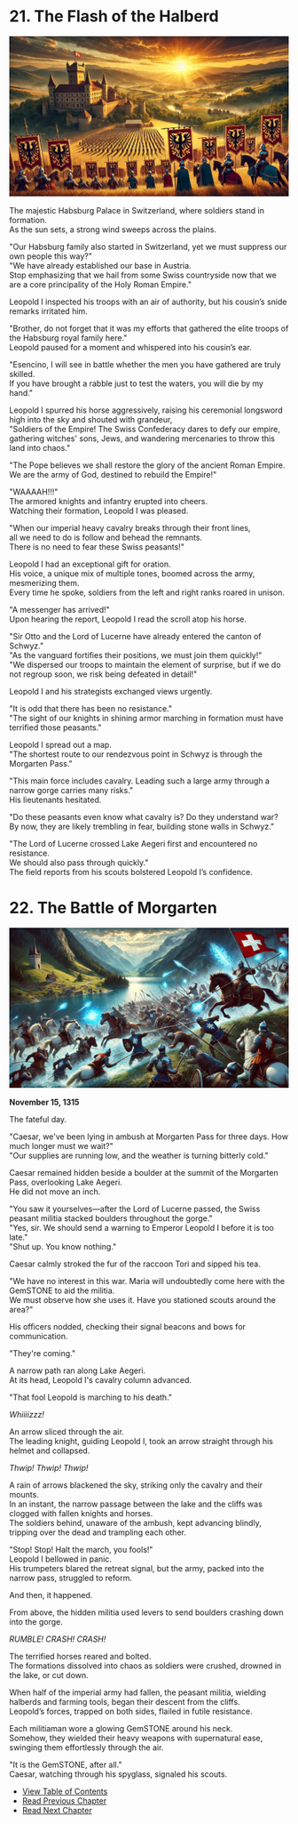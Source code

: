 # 21. The Flash of the Halberd   
      

![alt text](/01_gemston/images/ch-2-04-Habsburg_palace.webp)
      

The majestic Habsburg Palace in Switzerland, where soldiers stand in formation.  
As the sun sets, a strong wind sweeps across the plains.  

"Our Habsburg family also started in Switzerland, yet we must suppress our own people this way?"  
"We have already established our base in Austria.  
Stop emphasizing that we hail from some Swiss countryside now that we are a core principality of the Holy Roman Empire."  

Leopold I inspected his troops with an air of authority, but his cousin’s snide remarks irritated him.  

"Brother, do not forget that it was my efforts that gathered the elite troops of the Habsburg royal family here."  
Leopold paused for a moment and whispered into his cousin’s ear.  

"Esencino, I will see in battle whether the men you have gathered are truly skilled.  
If you have brought a rabble just to test the waters, you will die by my hand."  

Leopold I spurred his horse aggressively, raising his ceremonial longsword high into the sky and shouted with grandeur,  
"Soldiers of the Empire! The Swiss Confederacy dares to defy our empire,  
gathering witches' sons, Jews, and wandering mercenaries to throw this land into chaos."  

"The Pope believes we shall restore the glory of the ancient Roman Empire.  
We are the army of God, destined to rebuild the Empire!"  

"WAAAAH!!!"  
The armored knights and infantry erupted into cheers.  
Watching their formation, Leopold I was pleased.  

"When our imperial heavy cavalry breaks through their front lines,  
all we need to do is follow and behead the remnants.  
There is no need to fear these Swiss peasants!"  

Leopold I had an exceptional gift for oration.  
His voice, a unique mix of multiple tones, boomed across the army, mesmerizing them.  
Every time he spoke, soldiers from the left and right ranks roared in unison.  

"A messenger has arrived!"  
Upon hearing the report, Leopold I read the scroll atop his horse.  

"Sir Otto and the Lord of Lucerne have already entered the canton of Schwyz."  
"As the vanguard fortifies their positions, we must join them quickly!"  
"We dispersed our troops to maintain the element of surprise, but if we do not regroup soon, we risk being defeated in detail!"  

Leopold I and his strategists exchanged views urgently.  

"It is odd that there has been no resistance."  
"The sight of our knights in shining armor marching in formation must have terrified those peasants."  

Leopold I spread out a map.  
"The shortest route to our rendezvous point in Schwyz is through the Morgarten Pass."  

"This main force includes cavalry. Leading such a large army through a narrow gorge carries many risks."  
His lieutenants hesitated.  

"Do these peasants even know what cavalry is? Do they understand war?  
By now, they are likely trembling in fear, building stone walls in Schwyz."  

"The Lord of Lucerne crossed Lake Aegeri first and encountered no resistance.  
We should also pass through quickly."  
The field reports from his scouts bolstered Leopold I’s confidence.  

      

# 22. The Battle of Morgarten   
      

![alt text](/01_gemston/images/ch-2-04-Morgarten.webp)
      

**November 15, 1315**  

The fateful day.  

"Caesar, we've been lying in ambush at Morgarten Pass for three days. How much longer must we wait?"  
"Our supplies are running low, and the weather is turning bitterly cold."  

Caesar remained hidden beside a boulder at the summit of the Morgarten Pass, overlooking Lake Aegeri.  
He did not move an inch.  

"You saw it yourselves—after the Lord of Lucerne passed, the Swiss peasant militia stacked boulders throughout the gorge."  
"Yes, sir. We should send a warning to Emperor Leopold I before it is too late."  
"Shut up. You know nothing."  

Caesar calmly stroked the fur of the raccoon Tori and sipped his tea.  

"We have no interest in this war. Maria will undoubtedly come here with the GemSTONE to aid the militia.  
We must observe how she uses it. Have you stationed scouts around the area?"  

His officers nodded, checking their signal beacons and bows for communication.  

"They're coming."  

A narrow path ran along Lake Aegeri.  
At its head, Leopold I's cavalry column advanced.  

"That fool Leopold is marching to his death."  

*Whiiiizzz!*  

An arrow sliced through the air.  
The leading knight, guiding Leopold I, took an arrow straight through his helmet and collapsed.  

*Thwip! Thwip! Thwip!*  

A rain of arrows blackened the sky, striking only the cavalry and their mounts.  
In an instant, the narrow passage between the lake and the cliffs was clogged with fallen knights and horses.  
The soldiers behind, unaware of the ambush, kept advancing blindly, tripping over the dead and trampling each other.  

"Stop! Stop! Halt the march, you fools!"  
Leopold I bellowed in panic.  
His trumpeters blared the retreat signal, but the army, packed into the narrow pass, struggled to reform.  

And then, it happened.  

From above, the hidden militia used levers to send boulders crashing down into the gorge.  

*RUMBLE! CRASH! CRASH!*  

The terrified horses reared and bolted.  
The formations dissolved into chaos as soldiers were crushed, drowned in the lake, or cut down.  

When half of the imperial army had fallen, the peasant militia, wielding halberds and farming tools, began their descent from the cliffs.  
Leopold’s forces, trapped on both sides, flailed in futile resistance.  

Each militiaman wore a glowing GemSTONE around his neck.  
Somehow, they wielded their heavy weapons with supernatural ease, swinging them effortlessly through the air.  

"It is the GemSTONE, after all."  
Caesar, watching through his spyglass, signaled his scouts.  

      

* [View Table of Contents](content_en.md)   
* [Read Previous Chapter](/01_gemston/EN/EN_20.md)  
* [Read Next Chapter](/01_gemston/EN/EN_23.md)  
